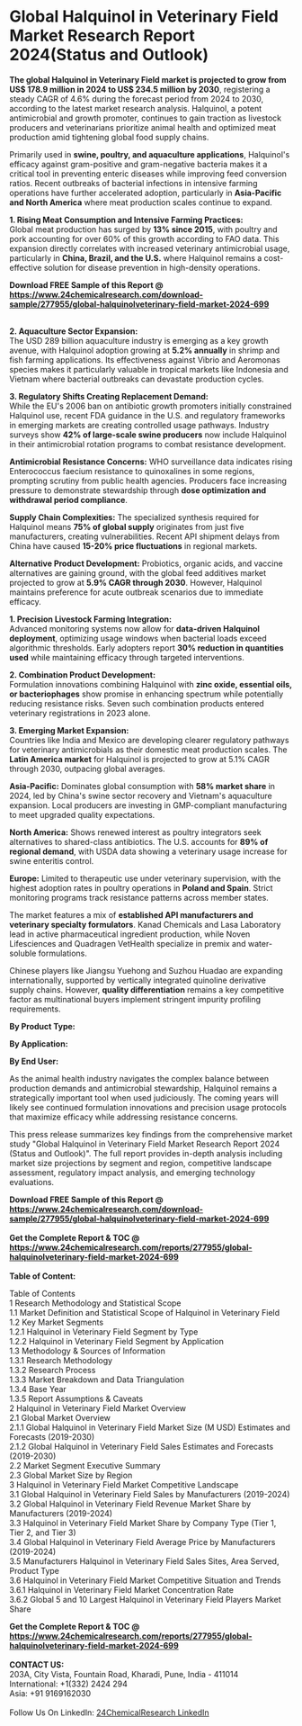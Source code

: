 <h1>Global Halquinol in Veterinary Field Market Research Report 2024(Status and Outlook)</h1><p><strong>The global Halquinol in Veterinary Field market is projected to grow from US$ 178.9 million in 2024 to US$ 234.5 million by 2030</strong>, registering a steady CAGR of 4.6% during the forecast period from 2024 to 2030, according to the latest market research analysis. Halquinol, a potent antimicrobial and growth promoter, continues to gain traction as livestock producers and veterinarians prioritize animal health and optimized meat production amid tightening global food supply chains.</p><p>Primarily used in <strong>swine, poultry, and aquaculture applications</strong>, Halquinol's efficacy against gram-positive and gram-negative bacteria makes it a critical tool in preventing enteric diseases while improving feed conversion ratios. Recent outbreaks of bacterial infections in intensive farming operations have further accelerated adoption, particularly in <strong>Asia-Pacific and North America</strong> where meat production scales continue to expand.</p><p><strong>1. Rising Meat Consumption and Intensive Farming Practices:</strong><br>
Global meat production has surged by <strong>13% since 2015</strong>, with poultry and pork accounting for over 60% of this growth according to FAO data. This expansion directly correlates with increased veterinary antimicrobial usage, particularly in <strong>China, Brazil, and the U.S.</strong> where Halquinol remains a cost-effective solution for disease prevention in high-density operations.</p><div><b>Download FREE Sample of this Report @ 
            <a href="https://www.24chemicalresearch.com/download-sample/277955/global-halquinolveterinary-field-market-2024-699">
            https://www.24chemicalresearch.com/download-sample/277955/global-halquinolveterinary-field-market-2024-699</a></b></div><br><p><strong>2. Aquaculture Sector Expansion:</strong><br>
The USD 289 billion aquaculture industry is emerging as a key growth avenue, with Halquinol adoption growing at <strong>5.2% annually</strong> in shrimp and fish farming applications. Its effectiveness against Vibrio and Aeromonas species makes it particularly valuable in tropical markets like Indonesia and Vietnam where bacterial outbreaks can devastate production cycles.</p><p><strong>3. Regulatory Shifts Creating Replacement Demand:</strong><br>
While the EU's 2006 ban on antibiotic growth promoters initially constrained Halquinol use, recent FDA guidance in the U.S. and regulatory frameworks in emerging markets are creating controlled usage pathways. Industry surveys show <strong>42% of large-scale swine producers</strong> now include Halquinol in their antimicrobial rotation programs to combat resistance development.</p><p><strong>Antimicrobial Resistance Concerns:</strong> WHO surveillance data indicates rising Enterococcus faecium resistance to quinoxalines in some regions, prompting scrutiny from public health agencies. Producers face increasing pressure to demonstrate stewardship through <strong>dose optimization and withdrawal period compliance</strong>.</p><p><strong>Supply Chain Complexities:</strong> The specialized synthesis required for Halquinol means <strong>75% of global supply</strong> originates from just five manufacturers, creating vulnerabilities. Recent API shipment delays from China have caused <strong>15-20% price fluctuations</strong> in regional markets.</p><p><strong>Alternative Product Development:</strong> Probiotics, organic acids, and vaccine alternatives are gaining ground, with the global feed additives market projected to grow at <strong>5.9% CAGR through 2030</strong>. However, Halquinol maintains preference for acute outbreak scenarios due to immediate efficacy.</p><p><strong>1. Precision Livestock Farming Integration:</strong><br>
Advanced monitoring systems now allow for <strong>data-driven Halquinol deployment</strong>, optimizing usage windows when bacterial loads exceed algorithmic thresholds. Early adopters report <strong>30% reduction in quantities used</strong> while maintaining efficacy through targeted interventions.</p><p><strong>2. Combination Product Development:</strong><br>
Formulation innovations combining Halquinol with <strong>zinc oxide, essential oils, or bacteriophages</strong> show promise in enhancing spectrum while potentially reducing resistance risks. Seven such combination products entered veterinary registrations in 2023 alone.</p><p><strong>3. Emerging Market Expansion:</strong><br>
Countries like India and Mexico are developing clearer regulatory pathways for veterinary antimicrobials as their domestic meat production scales. The <strong>Latin America market</strong> for Halquinol is projected to grow at 5.1% CAGR through 2030, outpacing global averages.</p><p><strong>Asia-Pacific:</strong> Dominates global consumption with <strong>58% market share</strong> in 2024, led by China's swine sector recovery and Vietnam's aquaculture expansion. Local producers are investing in GMP-compliant manufacturing to meet upgraded quality expectations.</p><p><strong>North America:</strong> Shows renewed interest as poultry integrators seek alternatives to shared-class antibiotics. The U.S. accounts for <strong>89% of regional demand</strong>, with USDA data showing a veterinary usage increase for swine enteritis control.</p><p><strong>Europe:</strong> Limited to therapeutic use under veterinary supervision, with the highest adoption rates in poultry operations in <strong>Poland and Spain</strong>. Strict monitoring programs track resistance patterns across member states.</p><p>The market features a mix of <strong>established API manufacturers and veterinary specialty formulators</strong>. Kanad Chemicals and Lasa Laboratory lead in active pharmaceutical ingredient production, while Noven Lifesciences and Quadragen VetHealth specialize in premix and water-soluble formulations.</p><p>Chinese players like Jiangsu Yuehong and Suzhou Huadao are expanding internationally, supported by vertically integrated quinoline derivative supply chains. However, <strong>quality differentiation</strong> remains a key competitive factor as multinational buyers implement stringent impurity profiling requirements.</p><p><strong>By Product Type:</strong></p><p><strong>By Application:</strong></p><p><strong>By End User:</strong></p><p>As the animal health industry navigates the complex balance between production demands and antimicrobial stewardship, Halquinol remains a strategically important tool when used judiciously. The coming years will likely see continued formulation innovations and precision usage protocols that maximize efficacy while addressing resistance concerns.</p><p>This press release summarizes key findings from the comprehensive market study "Global Halquinol in Veterinary Field Market Research Report 2024 (Status and Outlook)". The full report provides in-depth analysis including market size projections by segment and region, competitive landscape assessment, regulatory impact analysis, and emerging technology evaluations.</p><div><b>Download FREE Sample of this Report @ 
            <a href="https://www.24chemicalresearch.com/download-sample/277955/global-halquinolveterinary-field-market-2024-699">
            https://www.24chemicalresearch.com/download-sample/277955/global-halquinolveterinary-field-market-2024-699</a></b></div><br><div><b>Get the Complete Report & TOC @ 
            <a href="https://www.24chemicalresearch.com/reports/277955/global-halquinolveterinary-field-market-2024-699">
            https://www.24chemicalresearch.com/reports/277955/global-halquinolveterinary-field-market-2024-699</a></b></div><br>
            <b>Table of Content:</b><p>Table of Contents<br />
1 Research Methodology and Statistical Scope<br />
1.1 Market Definition and Statistical Scope of Halquinol in Veterinary Field<br />
1.2 Key Market Segments<br />
1.2.1 Halquinol in Veterinary Field Segment by Type<br />
1.2.2 Halquinol in Veterinary Field Segment by Application<br />
1.3 Methodology & Sources of Information<br />
1.3.1 Research Methodology<br />
1.3.2 Research Process<br />
1.3.3 Market Breakdown and Data Triangulation<br />
1.3.4 Base Year<br />
1.3.5 Report Assumptions & Caveats<br />
2 Halquinol in Veterinary Field Market Overview<br />
2.1 Global Market Overview<br />
2.1.1 Global Halquinol in Veterinary Field Market Size (M USD) Estimates and Forecasts (2019-2030)<br />
2.1.2 Global Halquinol in Veterinary Field Sales Estimates and Forecasts (2019-2030)<br />
2.2 Market Segment Executive Summary<br />
2.3 Global Market Size by Region<br />
3 Halquinol in Veterinary Field Market Competitive Landscape<br />
3.1 Global Halquinol in Veterinary Field Sales by Manufacturers (2019-2024)<br />
3.2 Global Halquinol in Veterinary Field Revenue Market Share by Manufacturers (2019-2024)<br />
3.3 Halquinol in Veterinary Field Market Share by Company Type (Tier 1, Tier 2, and Tier 3)<br />
3.4 Global Halquinol in Veterinary Field Average Price by Manufacturers (2019-2024)<br />
3.5 Manufacturers Halquinol in Veterinary Field Sales Sites, Area Served, Product Type<br />
3.6 Halquinol in Veterinary Field Market Competitive Situation and Trends<br />
3.6.1 Halquinol in Veterinary Field Market Concentration Rate<br />
3.6.2 Global 5 and 10 Largest Halquinol in Veterinary Field Players Market Share </p><div><b>Get the Complete Report & TOC @ 
            <a href="https://www.24chemicalresearch.com/reports/277955/global-halquinolveterinary-field-market-2024-699">
            https://www.24chemicalresearch.com/reports/277955/global-halquinolveterinary-field-market-2024-699</a></b></div><br><b>CONTACT US:</b><br>
            203A, City Vista, Fountain Road, Kharadi, Pune, India - 411014<br>
            International: +1(332) 2424 294<br>
            Asia: +91 9169162030 <br><br>
            Follow Us On LinkedIn: <a href="https://www.linkedin.com/company/24chemicalresearch/">24ChemicalResearch LinkedIn</a>